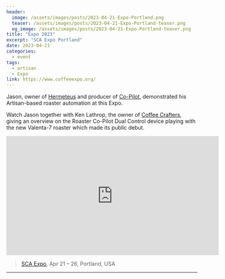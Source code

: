```yaml
---
header:
  image: /assets/images/posts/2023-04-21-Expo-Portland.png
  teaser: /assets/images/posts/2023-04-21-Expo-Portland-teaser.png
  og_image: /assets/images/posts/2023-04-21-Expo-Portland-teaser.png
title: "Expo 2023"
excerpt: "SCA Expo Portland"
date: 2023-04-21
categories:
  - event
tags: 
  - artisan
  - Expo
link: https://www.coffeeexpo.org/
---
```

Jason, owner of [Hermeteus](https://www.hermetheus.com/) and producer of [Co-Pilot](https://www.hermetheus.com/roaster-copilot), demonstrated his Artisan-based roaster automation at this Expo.

Watch Jason together with Ken Lathrop, the owner of [Coffee Crafters](https://coffeecrafters.com/), giving an overview on the Roaster Co-Pilot Dual Control device playing with the new Valenta-7 roaster which made its public debut.

<iframe width="560" height="315" src="https://www.youtube.com/embed/z3KRXTj4CWA" title="YouTube video player" frameborder="0" allow="accelerometer; autoplay; clipboard-write; encrypted-media; gyroscope; picture-in-picture" allowfullscreen></iframe>


> [SCA Expo](https://www.coffeeexpo.org/), Apr 21 – 26, Portland, USA

---